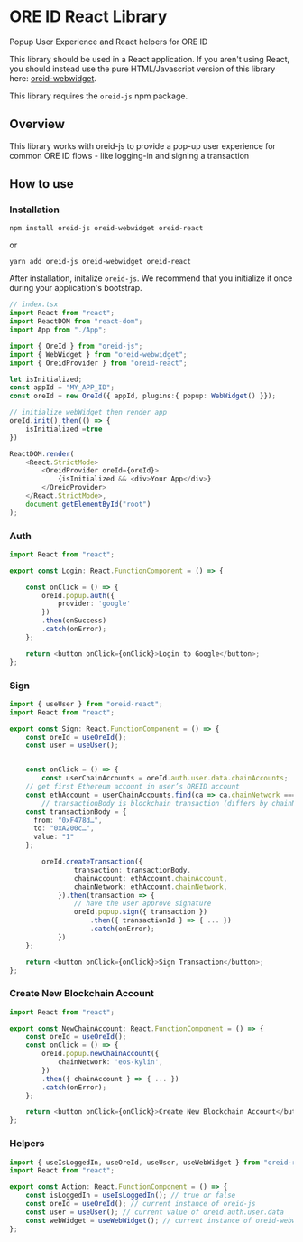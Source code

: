 # ORE ID React Library
Popup User Experience and React helpers for ORE ID

This library should be used in a React application. If you aren't using React, you should instead use the pure HTML/Javascript version of this library here: [oreid-webwidget](https://github.com/API-market/oreid-webwidget).

This library requires the  `oreid-js` npm package.

## Overview

This library works with oreid-js to provide a pop-up user experience for common ORE ID flows - like logging-in and signing a transaction


## How to use

### Installation

```
npm install oreid-js oreid-webwidget oreid-react
```

or

```
yarn add oreid-js oreid-webwidget oreid-react
```

After installation, initalize `oreid-js`. We recommend that you initialize it once during your application's bootstrap.

```ts
// index.tsx
import React from "react";
import ReactDOM from "react-dom";
import App from "./App";

import { OreId } from "oreid-js";
import { WebWidget } from "oreid-webwidget";
import { OreidProvider } from "oreid-react";

let isInitialized;
const appId = "MY_APP_ID";
const oreId = new OreId({ appId, plugins:{ popup: WebWidget() }});

// initialize webWidget then render app
oreId.init().then(() => {
	isInitialized =true
})

ReactDOM.render(
	<React.StrictMode>
		<OreidProvider oreId={oreId}>
			{isInitialized && <div>Your App</div>}
		</OreidProvider>
	</React.StrictMode>,
	document.getElementById("root")
);

```

### Auth

```ts
import React from "react";

export const Login: React.FunctionComponent = () => {

	const onClick = () => {
		oreId.popup.auth({
			provider: 'google'
		})
		.then(onSuccess)
		.catch(onError);
	};

	return <button onClick={onClick}>Login to Google</button>;
};
```

### Sign

```ts
import { useUser } from "oreid-react";
import React from "react";

export const Sign: React.FunctionComponent = () => {
	const oreId = useOreId();
	const user = useUser();


	const onClick = () => {
		const userChainAccounts = oreId.auth.user.data.chainAccounts;
    // get first Ethereum account in user’s OREID account
    const ethAccount = userChainAccounts.find(ca => ca.chainNetwork === 'eth_main')
		// transactionBody is blockchain transaction (differs by chainNetwork)
    const transactionBody = {
      from: "0xF478d…",
      to: "0xA200c…",
      value: "1"
    };

		oreId.createTransaction({
				transaction: transactionBody,
				chainAccount: ethAccount.chainAccount,
				chainNetwork: ethAccount.chainNetwork,
			}).then(transaction => {
				// have the user approve signature
				oreId.popup.sign({ transaction })
					.then({ transactionId } => { ... })
					.catch(onError);
			})
	};

	return <button onClick={onClick}>Sign Transaction</button>;
};
```

### Create New Blockchain Account

```ts
import React from "react";

export const NewChainAccount: React.FunctionComponent = () => {
	const oreId = useOreId();
	const onClick = () => {
		oreId.popup.newChainAccount({
			chainNetwork: 'eos-kylin',
		})
		.then({ chainAccount } => { ... })
		.catch(onError);
	};

	return <button onClick={onClick}>Create New Blockchain Account</button>;
};
```

### Helpers

```ts
import { useIsLoggedIn, useOreId, useUser, useWebWidget } from "oreid-react";
import React from "react";

export const Action: React.FunctionComponent = () => {
	const isLoggedIn = useIsLoggedIn(); // true or false
	const oreId = useOreId(); // current instance of oreid-js
	const user = useUser(); // current value of oreid.auth.user.data
	const webWidget = useWebWidget(); // current instance of oreid-webwidget
};
```
